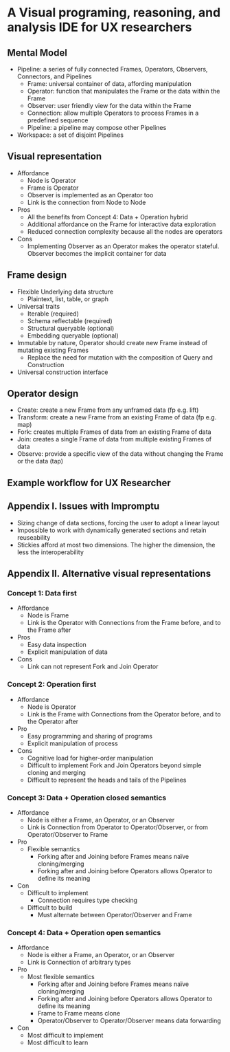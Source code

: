 # A Visual programing, reasoning, and analysis IDE for UX researchers

## Mental Model

- Pipeline: a series of fully connected Frames, Operators, Observers, Connectors, and Pipelines
  - Frame: universal container of data, affording manipulation
  - Operator: function that manipulates the Frame or the data within the Frame
  - Observer: user friendly view for the data within the Frame
  - Connection: allow multiple Operators to process Frames in a predefined sequence
  - Pipeline: a pipeline may compose other Pipelines
- Workspace: a set of disjoint Pipelines

## Visual representation

- Affordance
  - Node is Operator
  - Frame is Operator
  - Observer is implemented as an Operator too
  - Link is the connection from Node to Node
- Pros
  - All the benefits from Concept 4: Data + Operation hybrid
  - Additional affordance on the Frame for interactive data exploration
  - Reduced connection complexity because all the nodes are operators
- Cons
  - Implementing Observer as an Operator makes the operator stateful. Observer becomes the implicit container for data

## Frame design

- Flexible Underlying data structure
  - Plaintext, list, table, or graph
- Universal traits
  - Iterable (required)
  - Schema reflectable (required)
  - Structural queryable (optional)
  - Embedding queryable (optional)
- Immutable by nature, Operator should create new Frame instead of mutating existing Frames
  - Replace the need for mutation with the composition of Query and Construction
- Universal construction interface

## Operator design

- Create: create a new Frame from any unframed data (fp e.g. lift)
- Transform: create a new Frame from an existing Frame of data (fp e.g. map)
- Fork: creates multiple Frames of data from an existing Frame of data
- Join: creates a single Frame of data from multiple existing Frames of data
- Observe: provide a specific view of the data without changing the Frame or the data (tap)

## Example workflow for UX Researcher

## Appendix I. Issues with Impromptu

- Sizing change of data sections, forcing the user to adopt a linear layout
- Impossible to work with dynamically generated sections and retain reuseability
- Stickies afford at most two dimensions. The higher the dimension, the less the interoperability

## Appendix II. Alternative visual representations

### Concept 1: Data first

- Affordance
  - Node is Frame
  - Link is the Operator with Connections from the Frame before, and to the Frame after
- Pros
  - Easy data inspection
  - Explicit manipulation of data
- Cons
  - Link can not represent Fork and Join Operator

### Concept 2: Operation first

- Affordance
  - Node is Operator
  - Link is the Frame with Connections from the Operator before, and to the Operator after
- Pro
  - Easy programming and sharing of programs
  - Explicit manipulation of process
- Cons
  - Cognitive load for higher-order manipulation
  - Difficult to implement Fork and Join Operators beyond simple cloning and merging
  - Difficult to represent the heads and tails of the Pipelines

### Concept 3: Data + Operation closed semantics

- Affordance
  - Node is either a Frame, an Operator, or an Observer
  - Link is Connection from Operator to Operator/Observer, or from Operator/Observer to Frame
- Pro
  - Flexible semantics
    - Forking after and Joining before Frames means naïve cloning/merging
    - Forking after and Joining before Operators allows Operator to define its meaning
- Con
  - Difficult to implement
    - Connection requires type checking
  - Difficult to build
    - Must alternate between Operator/Observer and Frame

### Concept 4: Data + Operation open semantics

- Affordance
  - Node is either a Frame, an Operator, or an Observer
  - Link is Connection of arbitrary types
- Pro
  - Most flexible semantics
    - Forking after and Joining before Frames means naïve cloning/merging
    - Forking after and Joining before Operators allows Operator to define its meaning
    - Frame to Frame means clone
    - Operator/Observer to Operator/Observer means data forwarding
- Con
  - Most difficult to implement
  - Most difficult to learn
